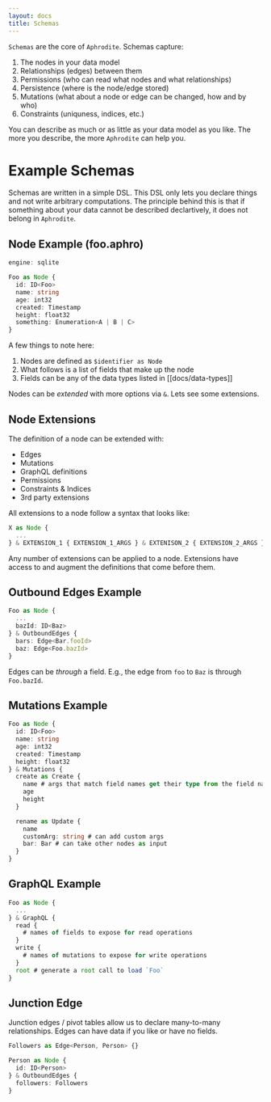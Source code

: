 ```yaml
---
layout: docs
title: Schemas
---
```


`Schemas` are the core of `Aphrodite`. Schemas capture:

1. The nodes in your data model
2. Relationships (edges) between them
3. Permissions (who can read what nodes and what relationships)
4. Persistence (where is the node/edge stored)
5. Mutations (what about a node or edge can be changed, how and by who)
6. Constraints (uniquness, indices, etc.)

You can describe as much or as little as your data model as you like. The more you describe, the more `Aphrodite` can help you.

# Example Schemas

Schemas are written in a simple DSL. This DSL only lets you declare things and not write arbitrary computations. The principle behind this is that if something about your data cannot be described declartively, it does not belong in `Aphrodite`.

## Node Example (foo.aphro)

```typescript
engine: sqlite

Foo as Node {
  id: ID<Foo>
  name: string
  age: int32
  created: Timestamp
  height: float32
  something: Enumeration<A | B | C>
}
```

A few things to note here:
1. Nodes are defined as `$identifier as Node`
2. What follows is a list of fields that make up the node
3. Fields can be any of the data types listed in [[docs/data-types]]

Nodes can be _extended_ with more options via `&`. Lets see some extensions.

## Node Extensions

The definition of a node can be extended with:
- Edges
- Mutations
- GraphQL definitions
- Permissions
- Constraints & Indices
- 3rd party extensions

All extensions to a node follow a syntax that looks like:

```typescript
X as Node {
  ...
} & EXTENSION_1 { EXTENSION_1_ARGS } & EXTENISON_2 { EXTENSION_2_ARGS } & ...
```

Any number of extensions can be applied to a node. Extensions have access to and augment the definitions that come before them.

## Outbound Edges Example

```typescript
Foo as Node {
  ...
  bazId: ID<Baz>
} & OutboundEdges {
  bars: Edge<Bar.fooId>
  baz: Edge<Foo.bazId>
}
```

Edges can be _through_ a field. E.g., the edge from `foo` to `Baz` is through `Foo.bazId`.

## Mutations Example

```typescript
Foo as Node {
  id: ID<Foo>
  name: string
  age: int32
  created: Timestamp
  height: float32
} & Mutations {
  create as Create {
    name # args that match field names get their type from the field name
    age
    height
  }

  rename as Update {
    name
    customArg: string # can add custom args
    bar: Bar # can take other nodes as input
  }
}
```

## GraphQL Example

```typescript
Foo as Node {
  ...
} & GraphQL {
  read {
    # names of fields to expose for read operations
  }
  write {
    # names of mutations to expose for write operations
  }
  root # generate a root call to load `Foo`
}
```

## Junction Edge

Junction edges / pivot tables allow us to declare many-to-many relationships. Edges can have data if you like or have no fields.

```typescript
Followers as Edge<Person, Person> {}

Person as Node {
  id: ID<Person>
} & OutboundEdges {
  followers: Followers
}
```